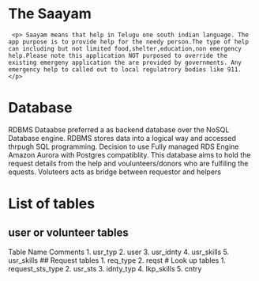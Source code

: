 # The Saayam 
     <p> Saayam means that help in Telugu one south indian language. The app purpose is to provide help for the needy person.The type of help can including but not limited food,shelter,education,non emergency help.Please note this application NOT purposed to override the existing emergeny application the are provided by governments. Any emergency help to called out to local regulatrory bodies like 911. </p>
# Database 
 <p> RDBMS Dataabse preferred a as backend database over the NoSQL Database engine.
 RDBMS stores data into a logical way and accessed thrpugh SQL programming. 
 Decision to use Fully managed RDS Engine Amazon Aurora with Postgres compatiblity.
 This database aims to hold the request details from the help and voulunteers/donors who are fulfiling the equests. Voluteers acts as bridge between requestor and helpers </p>
 
 # List of tables 
 ## user or volunteer tables
 <th> Table Name  </th>
 <th> Comments  </th>
 1. usr_typ
 2. user
 3. usr_idnty 
 4. usr_skills
 5. usr_skills
 ## Request tables 
 1. req_type
 2. reqst
 # Look up tables
 1. request_sts_type
 2. usr_sts
 3. idnty_typ
 4. lkp_skills
 5. cntry 
  
 

  
 
 
